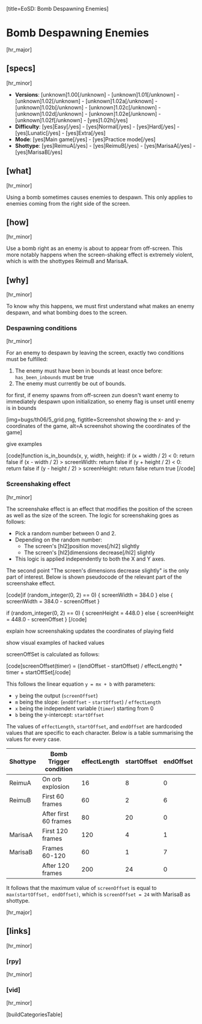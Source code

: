 [title=EoSD: Bomb Despawning Enemies]
# Bomb Despawning Enemies
[hr_major]

## [specs]  
[hr_minor]

* **Versions**: [unknown]1.00[/unknown] - [unknown]1.01[/unknown] - [unknown]1.02[/unknown] - [unknown]1.02a[/unknown] - [unknown]1.02b[/unknown] - [unknown]1.02c[/unknown] - [unknown]1.02d[/unknown] - [unknown]1.02e[/unknown] - [unknown]1.02f[/unknown] - [yes]1.02h[/yes]
* **Difficulty**: [yes]Easy[/yes] - [yes]Normal[/yes] - [yes]Hard[/yes] - [yes]Lunatic[/yes] - [yes]Extra[/yes]
* **Mode**: [yes]Main game[/yes] - [yes]Practice mode[/yes]
* **Shottype**: [yes]ReimuA[/yes] - [yes]ReimuB[/yes] - [yes]MarisaA[/yes] - [yes]MarisaB[/yes]

## [what]
[hr_minor]

Using a bomb sometimes causes enemies to despawn. This only applies to enemies coming from the right side of the screen.

## [how]
[hr_minor]

Use a bomb right as an enemy is about to appear from off-screen. This more notably happens when the screen-shaking effect is extremely violent, which is with the shottypes ReimuB and MarisaA.

## [why]
[hr_minor]

To know why this happens, we must first understand what makes an enemy despawn, and what bombing does to the screen.

### Despawning conditions
[hr_minor]

For an enemy to despawn by leaving the screen, exactly two conditions must be fulfilled:
1. The enemy must have been in bounds at least once before: ``has_been_inbounds`` must be true
2. The enemy must currently be out of bounds.

for first, if enemy spawns from off-screen zun doesn't want enemy to immediately despawn upon initialization, so enemy flag is unset until enemy is in bounds

[img=bugs/th06/5_grid.png, figtitle=Screenshot showing the x- and y-coordinates of the game, alt=A screenshot showing the coordinates of the game]

give examples

[code]function is_in_bounds(x, y, width, height):
    if (x + width / 2) < 0:
        return false
    if (x - width / 2) > screenWidth:
        return false
    if (y + height / 2) < 0:
        return false
    if (y - height / 2) > screenHeight:
        return false
    return true
[/code]

### Screenshaking effect
[hr_minor]

The screenshake effect is an effect that modifies the position of the screen as well as the size of the screen. The logic for screenshaking goes as follows:
+ Pick a random number between 0 and 2.
+ Depending on the random number:
    + The screen's [hl2]position moves[/hl2] slightly
    + The screen's [hl2]dimensions decrease[/hl2] slightly
+ This logic is applied independently to both the X and Y axes. 

The second point "The screen's dimensions decrease slightly" is the only part of interest. Below is shown pseudocode of the relevant part of the screenshake effect.


[code]if (random_integer(0, 2) == 0) {
    screenWidth = 384.0
} else {
    screenWidth = 384.0 - screenOffset
}

if (random_integer(0, 2) == 0) {
    screenHeight = 448.0
} else {
    screenHeight = 448.0 - screenOffset
}
[/code]

explain how screenshaking updates the coordinates of playing field

show visual examples of hacked values


screenOffSet is calculated as follows:

[code]screenOffset(timer) = ((endOffset - startOffset) / effectLength) * timer + startOffSet[/code]

This follows the linear equation ``y = mx + b`` with parameters:
+ ``y`` being the output (``screenOffset``)
+ ``m`` being the slope: (``endOffset`` - ``startOffset``) / ``effectLength``
+ ``x`` being the independent variable (``timer``) starting from 0
+ ``b`` being the y-intercept: ``startOffset``

The values of ``effectLength``, ``startOffset``, and ``endOffset`` are hardcoded values that are specific to each character. Below is a table summarising the values for every case.

| Shottype | Bomb Trigger condition | effectLength | startOffset | endOffset |
| -------- | ---------------------- | ------------ | ----------- | --------- |
| ReimuA   | On orb explosion       | 16           | 8           | 0         |
| ReimuB   | First 60 frames        | 60           | 2           | 6         |
|          | After first 60 frames  | 80           | 20          | 0         |
| MarisaA  | First 120 frames       | 120          | 4           | 1         |
| MarisaB  | Frames 60-120          | 60           | 1           | 7         |
|          | After 120 frames       | 200          | 24          | 0         |

It follows that the maximum value of ``screenOffset`` is equal to ``max(startOffset, endOffset)``, which is ``screenOffset = 24`` with MarisaB as shottype.




[hr_major]
## [links]
[hr_minor]
### [rpy]
[hr_minor]

### [vid]
[hr_minor]

[buildCategoriesTable]